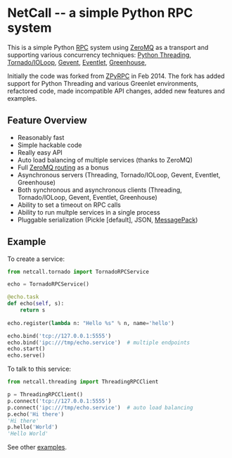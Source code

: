 # NetCall -- a simple Python RPC system

This is a simple Python [RPC](http://en.wikipedia.org/wiki/Remote_procedure_call)
system using [ZeroMQ](http://zeromq.org/tutorials:dealer-and-router) as a transport
and supporting various concurrency techniques:
[Python Threading](http://docs.python.org/2.7/library/threading.html),
[Tornado/IOLoop](http://zeromq.github.io/pyzmq/api/generated/zmq.eventloop.ioloop.html#zmq.eventloop.ioloop.ZMQIOLoop),
[Gevent](http://www.gevent.org/),
[Eventlet](http://eventlet.net/),
[Greenhouse](http://teepark.github.io/greenhouse/master/),

Initially the code was forked from [ZPyRPC](https://github.com/ellisonbg/zpyrpc) in Feb 2014.
The fork has added support for Python Threading and various Greenlet environments, refactored code, made incompatible API changes,
added new features and examples.

## Feature Overview

* Reasonably fast
* Simple hackable code
* Really easy API
* Auto load balancing of multiple services (thanks to ZeroMQ)
* Full [ZeroMQ routing](http://zeromq.org/tutorials:dealer-and-router) as a bonus
* Asynchronous servers (Threading, Tornado/IOLoop, Gevent, Eventlet, Greenhouse)
* Both synchronous and asynchronous clients (Threading, Tornado/IOLoop, Gevent, Eventlet, Greenhouse)
* Ability to set a timeout on RPC calls
* Ability to run multple services in a single process
* Pluggable serialization (Pickle [default], JSON, [MessagePack](http://msgpack.org/))

## Example

To create a service:

```python
from netcall.tornado import TornadoRPCService

echo = TornadoRPCService()

@echo.task
def echo(self, s):
    return s
    
echo.register(lambda n: "Hello %s" % n, name='hello')    

echo.bind('tcp://127.0.0.1:5555')
echo.bind('ipc:///tmp/echo.service')  # multiple endpoints
echo.start()
echo.serve()
```

To talk to this service:

```python
from netcall.threading import ThreadingRPCClient

p = ThreadingRPCClient()
p.connect('tcp://127.0.0.1:5555')
p.connect('ipc:///tmp/echo.service')  # auto load balancing
p.echo('Hi there')
'Hi there'
p.hello('World')
'Hello World'
```

See other [examples](https://github.com/aglyzov/netcall/tree/master/examples).

